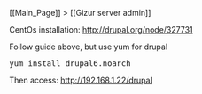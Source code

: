 [[Main_Page]] > [[Gizur server admin]]

CentOs installation: http://drupal.org/node/327731


Follow guide above, but use yum for drupal
<pre>
yum install drupal6.noarch
</pre>

Then access: http://192.168.1.22/drupal
